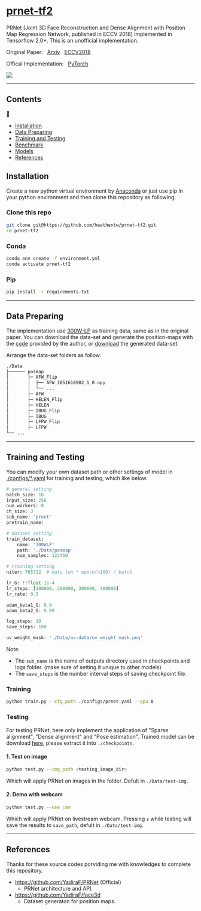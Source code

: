# [prnet-tf2](https://github.com/heathentw/prnet-tf2)

PRNet (Joint 3D Face Reconstruction and Dense Alignment with Position Map Regression Network, published in ECCV 2018) implemented in Tensorflow 2.0+. This is an unofficial implementation.

Original Paper: &nbsp; [Arxiv](https://arxiv.org/abs/1803.07835) &nbsp; [ECCV2018](http://openaccess.thecvf.com/content_ECCV_2018/papers/Yao_Feng_Joint_3D_Face_ECCV_2018_paper.pdf)

Offical Implementation: &nbsp; [PyTorch](https://github.com/YadiraF/PRNet)


<img src="Data/demo.gif">

****

## Contents
:bookmark_tabs:

* [Installation](#Installation)
* [Data Preparing](#Data-Preparing)
* [Training and Testing](#Training-and-Testing)
* [Benchmark](#Benchmark)
* [Models](#Models)
* [References](#References)


## Installation

Create a new python virtual environment by [Anaconda](https://www.anaconda.com/) or just use pip in your python environment and then clone this repository as following.

### Clone this repo
```bash
git clone git@https://github.com/heathentw/prnet-tf2.git
cd prnet-tf2
```

### Conda
```bash
conda env create -f environment.yml
conda activate prnet-tf2
```

### Pip

```bash
pip install -r requirements.txt
```


****

## Data Preparing

The implementation use [300W-LP](http://www.cbsr.ia.ac.cn/users/xiangyuzhu/projects/3DDFA/main.htm) as training data, same as in the original paper. You can download the data-set and generate the position-maps with the [code](https://github.com/YadiraF/face3d/blob/master/examples/8_generate_posmap_300WLP.py) provided by the author, or [download]() the generated data-set.

Arrange the data-set folders as follow:
```bash
./Data
├────── posmap
│       ├─ AFW_Flip
│       │  ├── AFW_1051618982_1_0.npy 
│       │  └── ...
│       ├─ AFW
│       ├─ HELEN_Flip
│       ├─ HELEN
│       ├─ IBUG_Flip
│       ├─ IBUG
│       ├─ LFPW_Flip
│       ├─ LFPW
└── ...
```




****

## Training and Testing

You can modify your own dataset path or other settings of model in [./configs/*.yaml](https://github.com/peteryuX/esrgan-tf2/tree/master/configs) for training and testing, which like below.

```python
# general setting
batch_size: 16
input_size: 256
num_workers: 0
ch_size: 3
sub_name: 'prnet'
pretrain_name: 

# dataset setting
train_dataset:
    name: '300WLP'
    path: './Data/posmap'
    num_samples: 122450

# training setting
niter: 765312  # data len * epoch(=100) / batch

lr_G: !!float 1e-4
lr_steps: [100000, 200000, 300000, 400000]
lr_rate: 0.5

adam_beta1_G: 0.9
adam_beta2_G: 0.99

log_steps: 10
save_steps: 100

uv_weight_mask: './Data/uv-data/uv_weight_mask.png'
```

Note:
- The `sub_name` is the name of outputs directory used in checkpoints and logs folder. (make sure of setting it unique to other models)
- The `save_steps` is the number interval steps of saving checkpoint file.

### Training

```bash
python train.py --cfg_path ./configs/prnet.yaml --gpu 0
```


### Testing

For testing PRNet, here only implement the application of "Sparse alignment", "Dense alignment" and "Pose estimation". Trained model can be download [here](https://drive.google.com/open?id=1qvSujao8d4LKrbnxildsqOiGRxnmzalR), please extract it into `./checkpoints`.

#### 1. Test on image
```bash
python test.py --img_path <testing_image_dir> 
```
Which will apply PRNet on images in the folder. Defult in `./Data/test-img`.

#### 2. Demo with webcam
```bash
python test.py --use_cam 
```
Which will apply PRNet on livestream webcam. Pressing `s` while testing will save the results to `save_path`, defult in `./Data/test-img`.
****


## References

Thanks for these source codes porviding me with knowledges to complete this repository.

- https://github.com/YadiraF/PRNet (Official)
    - PRNet architecture and API.
- https://github.com/YadiraF/face3d
    - Dataset generaton for position maps.
